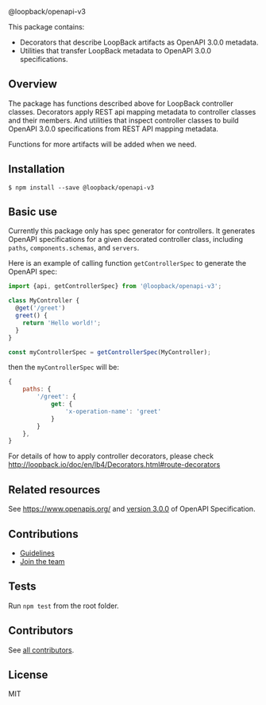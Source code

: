 @loopback/openapi-v3

This package contains:

* Decorators that describe LoopBack artifacts as OpenAPI 3.0.0 metadata.
* Utilities that transfer LoopBack metadata to OpenAPI 3.0.0 specifications.

## Overview

The package has functions described above for LoopBack controller classes.
Decorators apply REST api mapping metadata to controller classes and their members. And utilities that inspect controller classes to build OpenAPI 3.0.0 specifications from REST API mapping metadata.

Functions for more artifacts will be added when we need.

## Installation

```
$ npm install --save @loopback/openapi-v3
```

## Basic use

Currently this package only has spec generator for controllers.
It generates OpenAPI specifications for a given decorated controller class, including
`paths`, `components.schemas`, and `servers`.

Here is an example of calling function `getControllerSpec` to generate the OpenAPI spec:

```js
import {api, getControllerSpec} from '@loopback/openapi-v3';

class MyController {
  @get('/greet')
  greet() {
    return 'Hello world!';
  }
}

const myControllerSpec = getControllerSpec(MyController);
```

then the `myControllerSpec` will be:

```js
{
    paths: {
        '/greet': {
            get: {
                'x-operation-name': 'greet'
            }
        }
    },
}
```

For details of how to apply controller decorators, please check http://loopback.io/doc/en/lb4/Decorators.html#route-decorators

## Related resources

See https://www.openapis.org/ and [version 3.0.0](https://github.com/OAI/OpenAPI-Specification/blob/master/versions/3.0.0.md)
of OpenAPI Specification.

## Contributions

- [Guidelines](https://github.com/strongloop/loopback-next/blob/master/docs/CONTRIBUTING.md)
- [Join the team](https://github.com/strongloop/loopback-next/issues/110)

## Tests

Run `npm test` from the root folder.

## Contributors

See [all contributors](https://github.com/strongloop/loopback-next/graphs/contributors).

## License

MIT
